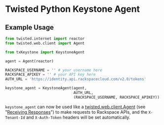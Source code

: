 # Twisted Python Keystone Agent

## Example Usage

```python
from twisted.internet import reactor
from twisted.web.client import Agent

from txKeystone import KeystoneAgent

agent = Agent(reactor)

RACKSPACE_USERNAME = '' # your username here
RACKSPACE_APIKEY = '' # your API key here
AUTH_URL = 'https://identity.api.rackspacecloud.com/v2.0/tokens'

keystone_agent = KeystoneAgent(agent,
                               AUTH_URL,
                               (RACKSPACE_USERNAME, RACKSPACE_APIKEY))


```

`keystone_agent` can now be used like a [twisted.web.client.Agent](http://twistedmatrix.com/documents/current/web/howto/client.html)
(see "[Receiving Responses](http://twistedmatrix.com/documents/current/web/howto/client.html#auto4)")
to make requests to Rackspace APIs, and the `X-Tenant-Id` and `X-Auth-Token` headers will be set automatically.
